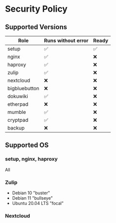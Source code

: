 # Security Policy

## Supported Versions


| Role          | Runs without error | Ready |
| ------------- | ------------------ |------ |
| setup         | :white_check_mark: | :white_check_mark: |
| nginx         | :white_check_mark: | :x:   |
| haproxy       | :white_check_mark: | :x:   |
| zulip         | :white_check_mark: | :x:   |
| nextcloud     | :x:                | :x:   |
| bigbluebutton | :x:                | :x:   |
| dokuwiki      | :white_check_mark: | :x:   |
| etherpad      | :x:                | :x:   |
| mumble        | :white_check_mark: | :x:   |
| cryptpad      | :white_check_mark: | :x:   |
| backup        | :x:                | :x:   |

## Supported OS


### setup, nginx, haproxy

All

### Zulip
 - Debian 10 "buster"
 - Debian 11 "bullseye"
 - Ubuntu 20.04 LTS "focal"

### Nextcloud